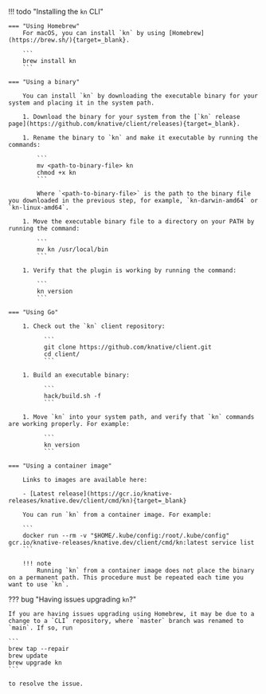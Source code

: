 !!! todo "Installing the `kn` CLI"

    === "Using Homebrew"
        For macOS, you can install `kn` by using [Homebrew](https://brew.sh/){target=_blank}.

        ```
        brew install kn
        ```

    === "Using a binary"

        You can install `kn` by downloading the executable binary for your system and placing it in the system path.

        1. Download the binary for your system from the [`kn` release page](https://github.com/knative/client/releases){target=_blank}.

        1. Rename the binary to `kn` and make it executable by running the commands:

            ```
            mv <path-to-binary-file> kn
            chmod +x kn
            ```

            Where `<path-to-binary-file>` is the path to the binary file you downloaded in the previous step, for example, `kn-darwin-amd64` or `kn-linux-amd64`.

        1. Move the executable binary file to a directory on your PATH by running the command:

            ```
            mv kn /usr/local/bin
            ```

        1. Verify that the plugin is working by running the command:

            ```
            kn version
            ```

    === "Using Go"

        1. Check out the `kn` client repository:

              ```
              git clone https://github.com/knative/client.git
              cd client/
              ```

        1. Build an executable binary:

              ```
              hack/build.sh -f
              ```

        1. Move `kn` into your system path, and verify that `kn` commands are working properly. For example:

              ```
              kn version
              ```

    === "Using a container image"

        Links to images are available here:

        - [Latest release](https://gcr.io/knative-releases/knative.dev/client/cmd/kn){target=_blank}

        You can run `kn` from a container image. For example:

        ```
        docker run --rm -v "$HOME/.kube/config:/root/.kube/config" gcr.io/knative-releases/knative.dev/client/cmd/kn:latest service list
        ```

        !!! note
            Running `kn` from a container image does not place the binary on a permanent path. This procedure must be repeated each time you want to use `kn`.

??? bug "Having issues upgrading `kn`?"

    If you are having issues upgrading using Homebrew, it may be due to a change to a `CLI` repository, where `master` branch was renamed to `main`. If so, run

    ```
    brew tap --repair
    brew update
    brew upgrade kn
    ```

    to resolve the issue.
